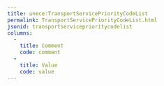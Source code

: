 ```yaml
---
title: unece:TransportServicePriorityCodeList
permalink: TransportServicePriorityCodeList.html
jsonid: transportserviceprioritycodelist
columns:
  - 
    title: Comment
    code: comment
  - 
    title: Value
    code: value
---
```

